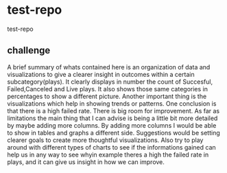 # test-repo
test-repo
## challenge
A brief summary of whats contained here is an organization of data and visualizations to give a clearer insight in outcomes within a certain subcategory(plays). It clearly displays in number the count of Succesful, Failed,Canceled and Live plays. It also shows those same categories in percentages to show a different picture. Another important thing is the visualizations which help in showing trends or patterns. One conclusion is that there is a high failed rate. There is big room for improvement. As far as limitations the main thing that I can advise is being a little bit more detailed by maybe adding more columns. By adding more columns I would be able to show in tables and graphs a different side. Suggestions would be setting clearer goals to create more thoughtful visualizations. Also try to play around with different types of charts to see if the informations gained can help us in any way to see whyin example theres a high the failed rate in plays, and it can give us insight in how we can improve.
